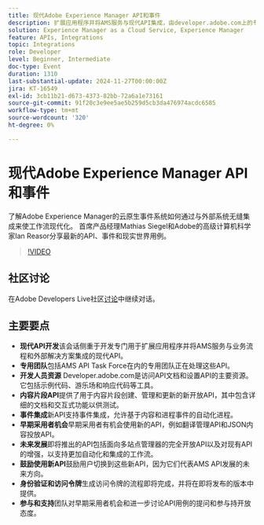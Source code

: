 ```yaml
---
title: 现代Adobe Experience Manager API和事件
description: 扩展应用程序并将AMS服务与现代API集成，由developer.adobe.com上的专门团队和全面资源提供支持，具有用于内容片段的新API、事件集成以及面向早期采用者的机会。
solution: Experience Manager as a Cloud Service, Experience Manager
feature: APIs, Integrations
topic: Integrations
role: Developer
level: Beginner, Intermediate
doc-type: Event
duration: 1310
last-substantial-update: 2024-11-27T00:00:00Z
jira: KT-16549
exl-id: 3cb11b21-d673-4373-82bb-72a6a1e73161
source-git-commit: 91f20c3e9ee5ae5b259d5cb3da476974acdc6585
workflow-type: tm+mt
source-wordcount: '320'
ht-degree: 0%

---
```


# 现代Adobe Experience Manager API和事件

了解Adobe Experience Manager的云原生事件系统如何通过与外部系统无缝集成来使工作流现代化。 首席产品经理Mathias Siegel和Adobe的高级计算机科学家Ian Reasor分享最新的API、事件和现实世界用例。


>[!VIDEO](https://video.tv.adobe.com/v/3440203/?learn=on&enablevpops)

## 社区讨论

在Adobe Developers Live社区[讨论](https://adobe.ly/3YMhKU9)中继续对话。

## 主要要点

* **现代API开发**&#x200B;该会话侧重于开发专门用于扩展应用程序并将AMS服务与业务流程和外部解决方案集成的现代API。
* **专用团队**&#x200B;包括AMS API Task Force在内的专用团队正在处理这些API。
* **开发人员资源** Developer.adobe.com是访问API文档和设置API的主要资源。 它包括示例代码、游乐场和响应代码等工具。
* **内容片段API**&#x200B;提供了用于内容片段创建、管理和更新的新开放API，其中包含详细的文档和交互式功能以供测试。
* **事件集成**&#x200B;新API支持事件集成，允许基于内容和进程事件的自动化进程。
* **早期采用者机会**&#x200B;早期采用者有机会使用新的API，例如翻译管理API和JSON内容投放API。
* **未来发展**&#x200B;即将推出的API包括面向多站点管理器的完全开放API以及对现有API的增强，以支持更加自动化和集成的工作流。
* **鼓励使用新API**&#x200B;鼓励用户切换到这些新API，因为它们代表AMS API发展的未来方向。
* **身份验证和访问令牌**&#x200B;生成访问令牌的流程即将完成，并将在即将发布的版本中提供。
* **参与和支持**&#x200B;团队对早期采用者机会和进一步讨论API用例的提问和参与持开放态度。
